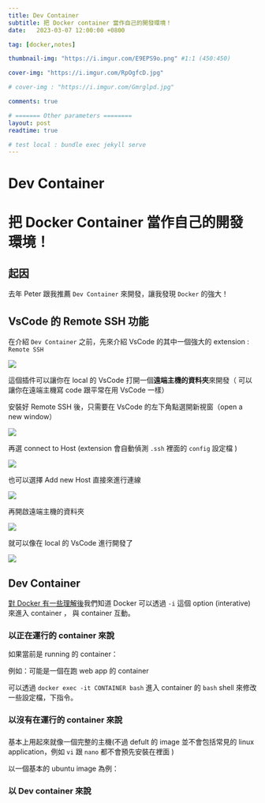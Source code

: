 ```yaml
---
title: Dev Container
subtitle: 把 Docker container 當作自己的開發環境！
date:   2023-03-07 12:00:00 +0800

tag: [docker,notes]

thumbnail-img: "https://i.imgur.com/E9EPS9o.png" #1:1 (450:450)

cover-img: "https://i.imgur.com/RpOgfcD.jpg"

# cover-img : "https://i.imgur.com/Gmrglpd.jpg"

comments: true

# ======= Other parameters ========
layout: post
readtime: true

# test local : bundle exec jekyll serve
---
```


# Dev Container 

# 把 Docker Container 當作自己的開發環境！

## 起因

去年 Peter 跟我推薦 `Dev Container` 來開發，讓我發現 `Docker` 的強大！

## VsCode 的 Remote SSH 功能

在介紹 `Dev Container` 之前，先來介紹 VsCode 的其中一個強大的 extension : `Remote SSH `

![](https://i.imgur.com/gUR9epx.png)

這個插件可以讓你在 local 的 VsCode 打開一個**遠端主機的資料夾**來開發（ 可以讓你在遠端主機寫 code 跟平常在用 VsCode 一樣）

安裝好 Remote SSH 後，只需要在 VsCode 的左下角點選開新視窗（open a new window）

![](https://i.imgur.com/ovkKu9d.png)

再選 connect to Host (extension 會自動偵測 `.ssh` 裡面的 `config` 設定檔 )

![](https://i.imgur.com/nzo3YQl.png)

也可以選擇 Add new Host 直接來進行連線

![](https://i.imgur.com/ovkKu9d.png)

再開啟遠端主機的資料夾

![](https://i.imgur.com/gmLKj9x.png)

就可以像在 local 的 VsCode 進行開發了

![](https://i.imgur.com/x2CbjGp.png)


## Dev Container

[對 Docker 有一些理解後]()我們知道 Docker 可以透過 `-i` 這個 option (interative) 來進入 container ， 與 container 互動。

### 以正在運行的 container 來說

如果當前是 running 的 container：

例如：可能是一個在跑 web app 的 container

可以透過 `docker exec -it CONTAINER bash` 進入 container 的 `bash` shell 來修改一些設定檔，下指令。

### 以沒有在運行的 container 來說


###

基本上用起來就像一個完整的主機(不過 defult 的 image 並不會包括常見的 linux application，例如 `vi` 跟 `nano` 都不會預先安裝在裡面 )

以一個基本的 ubuntu image 為例：

### 以 Dev container 來說






